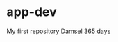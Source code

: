 # app-dev
My first repository
[Damsel](https://www.example.com)
[365 days](https://www.example.com)
